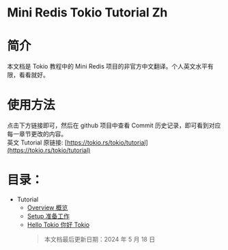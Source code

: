 # Mini Redis Tokio Tutorial Zh

# 简介

本文档是 Tokio 教程中的 Mini Redis 项目的非官方中文翻译。个人英文水平有限，看看就好。

# 使用方法

点击下方链接即可，然后在 github 项目中查看 Commit 历史记录，即可看到对应每一章节更改的内容。\
英文 Tutorial 原链接: [https://tokio.rs/tokio/tutorial](https://tokio.rs/tokio/tutorial)

# 目录：

- Tutorial
  - [Overview 概览](./pages/Overview.md)
  - [Setup 准备工作](./pages/Setup.md)
  - [Hello Tokio 你好 Tokio](./pages/HelloTokio.md)
    > 本文档最后更新日期：2024 年 5 月 18 日
